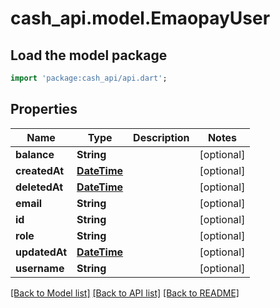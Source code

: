 # cash_api.model.EmaopayUser

## Load the model package
```dart
import 'package:cash_api/api.dart';
```

## Properties
Name | Type | Description | Notes
------------ | ------------- | ------------- | -------------
**balance** | **String** |  | [optional] 
**createdAt** | [**DateTime**](DateTime.md) |  | [optional] 
**deletedAt** | [**DateTime**](DateTime.md) |  | [optional] 
**email** | **String** |  | [optional] 
**id** | **String** |  | [optional] 
**role** | **String** |  | [optional] 
**updatedAt** | [**DateTime**](DateTime.md) |  | [optional] 
**username** | **String** |  | [optional] 

[[Back to Model list]](../README.md#documentation-for-models) [[Back to API list]](../README.md#documentation-for-api-endpoints) [[Back to README]](../README.md)


